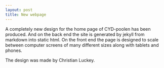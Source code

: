 ```yaml
---
layout: post
title: New webpage
---
```


A completely new design for the home page of CYD-poolen has been produced. And on the back end the site is generated by jekyll from markdown into static html. On the front end the page is designed to scale between computer screens of many different sizes along with tablets and phones.

The design was made by Christian Luckey.